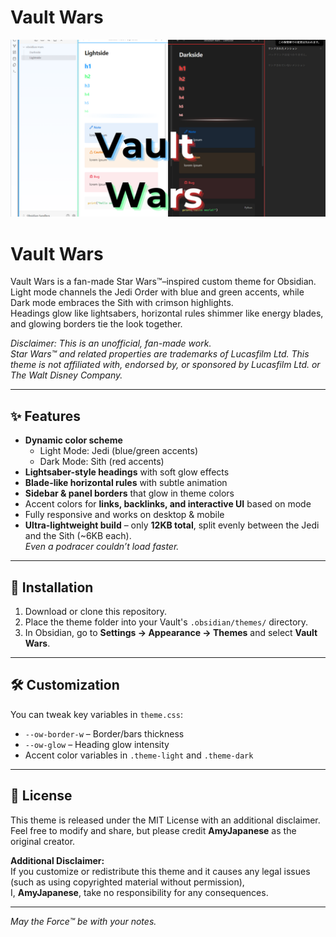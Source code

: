 # Vault Wars

![Obsidian Wars Theme Preview](assets/Vault-Wars.png)
# Vault Wars

Vault Wars is a fan-made Star Wars™–inspired custom theme for Obsidian.  
Light mode channels the Jedi Order with blue and green accents, while Dark mode embraces the Sith with crimson highlights.  
Headings glow like lightsabers, horizontal rules shimmer like energy blades, and glowing borders tie the look together.

*Disclaimer: This is an unofficial, fan-made work.*  
*Star Wars™ and related properties are trademarks of Lucasfilm Ltd. This theme is not affiliated with, endorsed by, or sponsored by Lucasfilm Ltd. or The Walt Disney Company.*

---

## ✨ Features
- **Dynamic color scheme**  
  - Light Mode: Jedi (blue/green accents)  
  - Dark Mode: Sith (red accents)  
- **Lightsaber-style headings** with soft glow effects  
- **Blade-like horizontal rules** with subtle animation  
- **Sidebar & panel borders** that glow in theme colors  
- Accent colors for **links, backlinks, and interactive UI** based on mode  
- Fully responsive and works on desktop & mobile  
- **Ultra-lightweight build** – only **12KB total**, split evenly between the Jedi and the Sith (~6KB each).  
  *Even a podracer couldn’t load faster.*

---

## 📂 Installation
1. Download or clone this repository.  
2. Place the theme folder into your Vault's `.obsidian/themes/` directory.  
3. In Obsidian, go to **Settings → Appearance → Themes** and select **Vault Wars**.

---

## 🛠 Customization
You can tweak key variables in `theme.css`:

- `--ow-border-w` – Border/bars thickness  
- `--ow-glow` – Heading glow intensity  
- Accent color variables in `.theme-light` and `.theme-dark`  

---

## 📜 License
This theme is released under the MIT License with an additional disclaimer.  
Feel free to modify and share, but please credit **AmyJapanese** as the original creator.

**Additional Disclaimer:**  
If you customize or redistribute this theme and it causes any legal issues  
(such as using copyrighted material without permission),  
I, **AmyJapanese**, take no responsibility for any consequences.

---

*May the Force™ be with your notes.*
